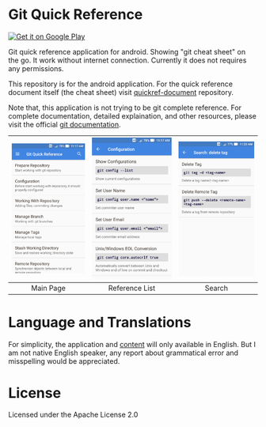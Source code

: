 # Git Quick Reference

<a href='https://play.google.com/store/apps/details?id=io.github.easyintent.quickref'>
 <img alt='Get it on Google Play' src='https://play.google.com/intl/en_us/badges/images/generic/en_badge_web_generic.png' width="240px"/>
</a>

Git quick reference application for android.
Showing "git cheat sheet" on the go.
It work without internet connection.
Currently it does not requires any permissions.

This repository is for the android application. For
the quick reference document itself (the cheat sheet) visit
[quickref-document](https://github.com/easyintent/quickref-document)
repository.

Note that, this application is not trying to be git complete reference.
For complete documentation, detailed explaination, and other resources,
please visit the official [git documentation](https://git-scm.com/doc).


| <img src="fastlane/metadata/android/en-US/images/phoneScreenshots/001-screenshot.png" width="220px" alt="Main Page" /> | <img src="fastlane/metadata/android/en-US/images/phoneScreenshots/002-screenshot.png" width="220px" alt="Reference List" /> | <img src="fastlane/metadata/android/en-US/images/phoneScreenshots/003-screenshot.png" width="220px" alt="Search" /> |
|:---------:|:--------------:|:---------:|
| Main Page | Reference List | Search    |


# Language and Translations

For simplicity, the application and 
[content](https://github.com/easyintent/quickref-document) 
will only available in English.
But I am not native English speaker, any report about grammatical
error and misspelling would be appreciated.

# License

Licensed under the Apache License 2.0
